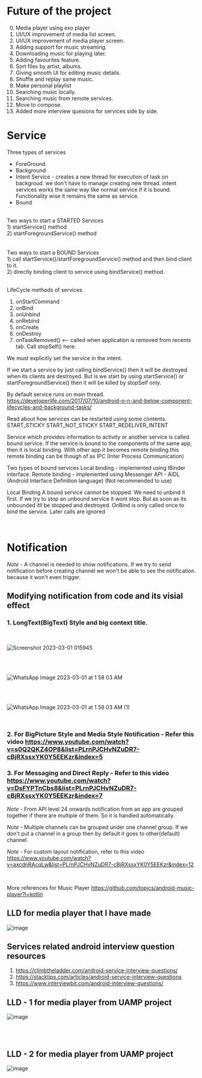 # Future of the project
0) Media player using exo player
1) UI/UX improvement of media list screen.
2) UI/UX improvement of media player screen.
3) Adding support for music streaming.
4) Downloading music for playing later.
5) Adding favourites feature.
6) Sort files by artist, albums.
7) Giving smooth UI for editing music details.
8) Shuffle and replay same music.
9) Make personal playlist
10) Searching music locally.
11) Searching music from remote services.
12) Move to compose.
13) Added more interview quesions for services side by side.


# Service

Three types of services
 - ForeGround
 - Background
 - Intent Service - creates a new thread for execution of task on backgroud. we don't have to manage creating new thread. intent services works the same way like normal service if it is bound. Functionality wise it remains the same as service.
 - Bound

<br>
Two ways to start a STARTED Services <br/>
1) startService() method <br/>
2) startForegroundService() method <br/>
<br>

<br>
Two ways to start a BOUND Services <br/>
1) call startService()/startForegroundService() method and then bind client to it. <br/>
2) directly binding client to service using bindService() method. <br/>
<br>



LifeCycle methods of services
1) onStartCommand 
2) onBind 
3) onUnbind 
4) onRebind 
5) onCreate 
6) onDestroy 
7) onTaskRemoved() <-- called when application is removed from recents tab. Call stopSelf() here.

We must explicitly set the service in the intent.

If we start a service by just calling bindService() then it will be destroyed when its clients are destroyed.
But is we start by using startService() or startForegroundService() then it will be killed by stopSelf only.


By default service runs on main thread.
https://developerlife.com/2017/07/10/android-o-n-and-below-component-lifecycles-and-background-tasks/


Read about how services can be restarted using some contents.
START_STICKY
START_NOT_STICKY
START_REDELIVER_INTENT 


Service which provides information to activity or another service is called bound service.
If the service is bound to the components of the same app, then it is local binding. With other app it becomes remote binding.this remote binding can be though of as IPC (Inter Process Communication)

Two types of bound services
Local binding - implemented using IBinder  interface.
Remote binding - implemented using 
Messenger API - 
AIDL (Android Interface Definition language) (Not recommended to use)


Local Binding 
A bound service cannot be stopped. We need to unbind it first.
If we try to stop an unbound service it wont stop. But as soon as its unbounded itll be stopped and destroyed.
OnBind is only called once to bind the service. Later calls are ignored

<br>

# Notification

*Note -* A channel is needed to show notifications. If we try to send notification before creating channel we won't be able to see the notification. because it won't even trigger.

## Modifying notification from code and its visial effect

### 1. LongText(BigText) Style and big context title.


<br>

![Screenshot 2023-03-01 015945](https://user-images.githubusercontent.com/58071934/221971843-34ffaef3-48ab-47d9-908f-fe6f4e5d1e58.png)

<br>

<br>

![WhatsApp Image 2023-03-01 at 1 58 03 AM](https://user-images.githubusercontent.com/58071934/221971911-cf920ee2-7fe7-48c7-9616-fda3851f853b.jpeg)

<br>

<br>

![WhatsApp Image 2023-03-01 at 1 58 03 AM (1)](https://user-images.githubusercontent.com/58071934/221972006-2e3a8aa2-d589-4a6a-8d39-300fa17e5014.jpeg)

<br>

### 2. For BigPicture Style and Media Style Notification - Refer this video https://www.youtube.com/watch?v=s0Q2QKZ4OP8&list=PLrnPJCHvNZuDR7-cBjRXssxYK0Y5EEKzr&index=5 

### 3. For Messaging and Direct Reply - Refer to this video https://www.youtube.com/watch?v=DsFYPTnCbs8&list=PLrnPJCHvNZuDR7-cBjRXssxYK0Y5EEKzr&index=7

*Note -* From API level 24 onwards notification from an app are grouped together if there are multiple of them. So it is handled automatically. 

*Note -* Multiple channels can be grouped under one channel group. If we don't put a channel in a group then by default it goes to other(default) channel.

*Note -* For custom layout notification, refer to this video https://www.youtube.com/watch?v=axcdnRAcqLw&list=PLrnPJCHvNZuDR7-cBjRXssxYK0Y5EEKzr&index=12 

<br>

More references for Music Player
https://github.com/topics/android-music-player?l=kotlin 

## LLD for media player that I have made
![image](https://user-images.githubusercontent.com/58071934/224479944-8c51d1b3-b389-4a00-be84-c2d2f65d4cbc.png)

## Services related android interview question resources
1. https://climbtheladder.com/android-service-interview-questions/
2. https://stacktips.com/articles/android-service-interview-questions
3. https://www.interviewbit.com/android-interview-questions/

## LLD - 1 for media player from UAMP project
![image](https://user-images.githubusercontent.com/58071934/226140618-293291cb-687d-4ec3-91c5-88b5d22e399b.png)

<br>
<br>

## LLD - 2 for media player from UAMP project
![image](https://user-images.githubusercontent.com/58071934/226140654-376cd7b9-5091-404d-b98f-5ede3c06b596.png)


